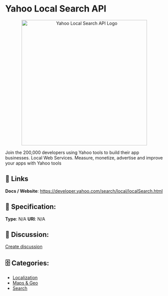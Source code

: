 # Yahoo Local Search API
<p align="center">
    <img width="400" src="https://raw.githubusercontent.com/apis-list/apis-list/main/apis/yahoo-local-search-api/logo_256x256.png" alt="Yahoo Local Search API Logo"/>
</p>

Join the 200,000 developers using Yahoo tools to build their app businesses. Local Web Services. Measure, monetize, advertise and improve your apps with Yahoo tools

##  🔗 Links
**Docs / Website**: https://developer.yahoo.com/search/local/localSearch.html

## 🧬 Specification:
**Type**:  N/A 
**URI**:  N/A 

## 💬 Discussion:
[Create discussion](https://github.com/apis-list/apis-list/discussions/new)

## 🗄️ Categories:
- [Localization](https://github.com/apis-list/apis-list#localization)
- [Maps & Geo](https://github.com/apis-list/apis-list#maps-and-geo)
- [Search](https://github.com/apis-list/apis-list#search)



